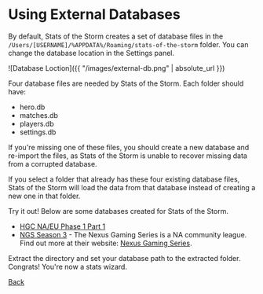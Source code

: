 # Using External Databases
By default, Stats of the Storm creates a set of database files in the `/Users/[USERNAME]/%APPDATA%/Roaming/stats-of-the-storm` folder.
You can change the database location in the Settings panel.

![Database Loction]({{ "/images/external-db.png" | absolute_url }})

Four database files are needed by Stats of the Storm. Each folder should have:
* hero.db
* matches.db
* players.db
* settings.db

If you're missing one of these files, you should create a new database and re-import the files,
as Stats of the Storm is unable to recover missing data from a corrupted database.

If you select a folder that already has these four existing database files, Stats of the Storm will load
the data from that database instead of creating a new one in that folder.

Try it out! Below are some databases created for Stats of the Storm.

* [HGC NA/EU Phase 1 Part 1](https://www.dropbox.com/s/57jx8c699nznij1/2018HGC_NA_EU.zip?dl=0)
* [NGS Season 3](https://www.dropbox.com/s/302ll6d7l4lqpti/NGS_Season3.zip?dl=0) - The Nexus Gaming Series is a NA community
league. Find out more at their website: [Nexus Gaming Series](https://nexusgamingseries.com).

Extract the directory and set your database path to the
extracted folder. Congrats! You're now a stats wizard.

[Back](https://ebshimizu.github.io/stats-of-the-storm/)